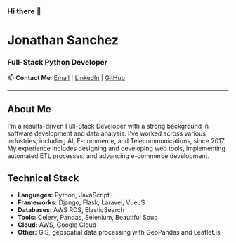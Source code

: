 ### Hi there 👋
# Jonathan Sanchez

### Full-Stack Python Developer

📫 **Contact Me**: [Email](mailto:jhsanchez.dev@gmail.com) | [LinkedIn](https://www.linkedin.com/in/jonathan-sanchez90) | [GitHub](https://github.com/jonahs90)

---

## About Me
I'm a results-driven Full-Stack Developer with a strong background in software development and data analysis. I've worked across various industries, including AI, E-commerce, and Telecommunications, since 2017. My experience includes designing and developing web tools, implementing automated ETL processes, and advancing e-commerce development.

## Technical Stack
- **Languages:** Python, JavaScript
- **Frameworks:** Django, Flask, Laravel, VueJS
- **Databases:** AWS RDS, ElasticSearch
- **Tools:** Celery, Pandas, Selenium, Beautiful Soup
- **Cloud:** AWS, Google Cloud
- **Other:** GIS, geospatial data processing with GeoPandas and Leaflet.js
<!--
**jonahs90/jonahs90** is a ✨ _special_ ✨ repository because its `README.md` (this file) appears on your GitHub profile.

Here are some ideas to get you started:

- 🔭 I’m currently working on ...
- 🌱 I’m currently learning ...
- 👯 I’m looking to collaborate on ...
- 🤔 I’m looking for help with ...
- 💬 Ask me about ...
- 📫 How to reach me: ...
- 😄 Pronouns: ...
- ⚡ Fun fact: ...
-->
